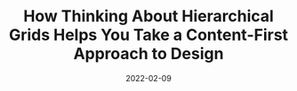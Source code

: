 ---
date: 2022-02-09
draft: true
publisher: uxdesigncc
tags:
  - design
  - layout
target_url: https://uxdesign.cc/how-thinking-about-hierarchical-grids-helps-you-take-a-content-first-approach-to-design-698d03d28ec3
title: How Thinking About Hierarchical Grids Helps You Take a Content-First Approach to Design
---